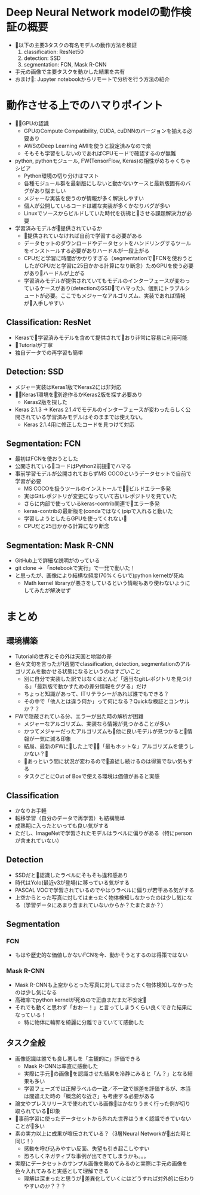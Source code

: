 # Deep Neural Network modelの動作検証の概要
* 以下の主要3タスクの有名モデルの動作方法を検証
  1. classification: ResNet50
  2. detection: SSD
  3. segmentation: FCN, Mask R-CNN
* 手元の画像で主要タスクを動かした結果を共有
* おまけ: Jupyter notebookからリモートで分析を行う方法の紹介

# 動作させる上でのハマりポイント
* GPUの認識
  * GPUのCompute Compatibility, CUDA, cuDNNのバージョンを揃える必要あり
  * AWSのDeep Learning AMIを使うと設定済みなので楽
  * そもそも学習をしないのであればCPUモードで確認するのが無難
* python, pythonモジュール, FW(TensorFlow, Keras)の相性がめちゃくちゃシビア
  * Python環境の切り分けはマスト
  * 各種モジュール群を最新版にしないと動かないケースと最新版固有のバグがあり悩ましい
  * メジャーな実装を使うのが情報が多く解決しやすい
  * 個人が公開しているコードは雑な実装が多くかなりバグが多い
  * Linuxでソースからビルドしていた時代を彷彿とさせる課題解決力が必要
* 学習済みモデルが提供されているか
  * 提供されていなければ自前で学習する必要がある
  * データセットのダウンロードやデータセットをハンドリングするツールをインストールする必要がありハードルが一段上がる
  * CPUだと学習に時間がかかりすぎる（segmentationでFCNを使おうとしたがCPUだと学習に25日かかる計算になり断念）ためGPUを使う必要がありハードルが上がる
  * 学習済みモデルが提供されていてもモデルのインターフェースが変わっているケースがあり(detectionのSSDでハマった)、個別にトラブルシュートが必要。ここでもメジャーなアルゴリズム、実装であれば情報が入手しやすい

## Classification: ResNet
* Kerasで学習済みモデルを含めて提供されており非常に容易に利用可能
* Tutorialが丁寧
* 独自データでの再学習も簡単

## Detection: SSD
* メジャー実装はKeras1版でKeras2には非対応
* Keras1環境を別途作るかKeras2版を探す必要あり
  * Keras2版を探した
* Keras 2.1.3 -> Keras 2.1.4でモデルのインターフェースが変わったらしく公開されている学習済みモデルはそのままでは使えない。
  * Keras 2.1.4用に修正したコードを見つけて対応

## Segmentation: FCN
* 最初はFCNを使おうとした
* 公開されているコードはPython2前提でハマる
* 事前学習モデルが公開されておらずMS COCOというデータセットで自前で学習が必要
  * MS COCOを扱うツールのインストールでビルドエラー多発
  * 実はGitレポジトリが変更になっていて古いレポジトリを見ていた
  * さらに内部で使っているkeras-contrib関連でエラー多発
  * keras-contribの最新版を(condaではなく)pipで入れると動いた
  * 学習しようとしたらGPUを使ってくれない
  * CPUだと25日かかる計算になり断念

## Segmentation: Mask R-CNN
* GitHub上で詳細な説明がのっている
* git clone -> 「notebookで実行」で一発で動いた！
* と思ったが、画像により結構な頻度(70%くらいで)python kernelが死ぬ
  * Math kernel libraryが悪さをしているという情報もあり使わないようにしてみたが解決せず

# まとめ
## 環境構築
* Tutorialの世界とその外は天国と地獄の差
* 色々文句を言ったが1週間でclassification, detection, segmentationのアルゴリズムを動かせる状態になるというのはすごいこと
  * 別に自分で実装した訳ではなくほとんど「適当なgitレポジトリを見つける」「最新版で動かすための差分情報をググる」だけ
  * ちょっと知識があって、ITリテラシーがあれば誰でもできる？
  * その中で「他人とは違う何か」って何になる？Quickな検証とコンサルか？？
* FWで隠蔽されている分、エラーが出た時の解析が困難
  * メジャーなアルゴリズム、実装なら情報が見つかることが多い
  * かつてメジャーだったアルゴリズムも他に良いモデルが見つかると情報が一気に減る印象
  * 結局、最新のFWにした上で「最もホットな」アルゴリズムを使うしかない？
  * あっという間に状況が変わるので追従し続けるのは得策でない気もする
  * タスクごとにOut of Boxで使える環境は価値があると実感

## Classification
  * かなりお手軽
  * 転移学習（自分のデータで再学習）も結構簡単
  * 成熟期に入ったといっても良い気がする
  * ただし、ImageNetで学習されたモデルはラベルに偏りがある（特にpersonが含まれていない）

## Detection
* SSDだと認識したラベルにそもそも違和感あり
* 時代はYolo(最近v3が登場)に移っている気がする
* PASCAL VOCで学習されているのでやはりラベルに偏りが若干ある気がする
* 上空からとった写真に対してはまったく物体検知しなかったのは少し気になる（学習データにあまり含まれていないからか？たまたまか？）

## Segmentation
### FCN
* もはや歴史的な価値しかないFCNを今、動かそうとするのは得策ではない
### Mask R-CNN
* Mask R-CNNも上空からとった写真に対してはまったく物体検知しなかったのは少し気になる
* 高確率でpython kernelが死ぬので正直まだまだ不安定
* それでも動くと思わず「おおー！」と言ってしまうくらい良くできた結果になっている！
  * 特に物体に輪郭を綺麗に分離できていてて感動した

## タスク全般
* 画像認識は誰でも良し悪しを「主観的に」評価できる
  * Mask R-CNNは率直に感動した
  * 実際に手元の画像を認識させた結果を冷静にみると「ん？」となる結果も多い
  * 学習フェーズでは正解ラベルの一致／不一致で誤差を評価するが、本当は間違えた時の「概念的な近さ」も考慮する必要がある
* 論文やプレスリリースで使われている画像はかなりうまく行った例が切り取られている印象
* 事前学習に使ったデータセットから外れた世界はうまく認識できていないことが多い
* 素の実力以上に成果が喧伝されている？（3層Neural Networkが出た時と同じ！）
  * 感動を呼び込みやすい反面、失望も引き起こしやすい
  * 恐ろしくネガティブな事例が出てきてしまうかも。。。
* 実際にデータセットのサンプル画像を眺めてみるのと実際に手元の画像を色々入れてみると実感として理解できる
  * 理解は深まったと思うが差異化していくにはどうすれば対外的に伝わりやすいのか？？？
